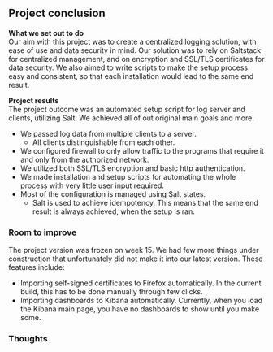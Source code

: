 ## Project conclusion ##  

**What we set out to do**  
Our aim with this project was to create a centralized logging solution, with ease of use and data security in mind. Our solution was to rely on Saltstack for centralized management, and on encryption and SSL/TLS certificates for data security. We also aimed to write scripts to make the setup process easy and consistent, so that each installation would lead to the same end result.
 
 
**Project results**  
The project outcome was an automated setup script for log server and clients, utilizing Salt. We achieved all of out original main goals and more.
- We passed log data from multiple clients to a server.
  - All clients distinguishable from each other.
- We configured firewall to only allow traffic to the programs that require it and only from the authorized network.
- We utilized both SSL/TLS encryption and basic http authentication.
- We made installation and setup scripts for automating the whole process with very little user input required.
- Most of the configuration is managed using Salt states.
  - Salt is used to achieve idempotency. This means that the same end result is always achieved, when the setup is ran.

### Room to improve ###  
The project version was frozen on week 15. We had few more things under construction that unfortunately did not make it into our latest version. These features include:  
- Importing self-signed certificates to Firefox automatically. In the current build, this has to be done manually through few clicks.
- Importing dashboards to Kibana automatically. Currently, when you load the Kibana main page, you have no dashboards to show until you make some.

### Thoughts ###  
